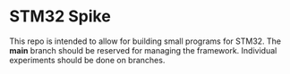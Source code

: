STM32 Spike
===========

This repo is intended to allow for building small programs for STM32.  The
**main** branch should be reserved for managing the framework.  Individual
experiments should be done on branches.
